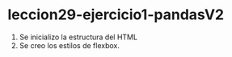 # leccion29-ejercicio1-pandasV2
1. Se inicializo la estructura del HTML
2. Se creo los estilos de flexbox.

